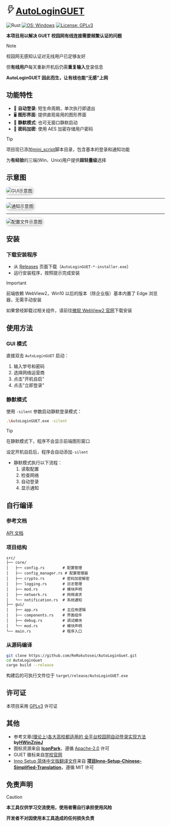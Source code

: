 # [<?xml version="1.0" encoding="UTF-8"?><svg width="30" height="30" viewBox="0 0 50 50" fill="none" xmlns="http://www.w3.org/2000/svg"><path d="M31 4H16L10 27H18L14 44L40 16H28L31 4Z" fill="none" stroke="#333" stroke-width="4" stroke-linecap="round" stroke-linejoin="round"/><path d="M21 11L19 19" stroke="#333" stroke-width="4" stroke-linecap="round"/></svg>AutoLoginGUET](AutoLoginGUET)

![Rust](https://img.shields.io/badge/Rust-000000.svg?logo=rust&logoColor=white)
[![OS: Windows](https://img.shields.io/badge/OS-Windows10+-informational)](https://www.microsoft.com/zh-cn/windows)
[![License: GPLv3](https://img.shields.io/badge/License-GPLv3-brightgreen)](LICENSE)


**本项目用以解决 GUET 校园网有线连接需要频繁认证的问题**

> [!NOTE]
>
> 校园网无感知认证对无线用户已足够友好
>
> 但**有线用户**每天重新开机后仍需**重复输入**登录信息
>
> **AutoLoginGUET 因此而生，让有线也能“无感”上网**

## 功能特性

- 🚀 **自动登录**: 短生命周期，单次执行即退出
- 🖥️ **图形界面**: 提供直观易用的图形界面
- 🔕 **静默模式**: 也可无窗口静默启动
- 🔐 **密码加密**: 使用 AES 加密存储用户密码

> [!TIP]
> 项目现已添加[mini_script](mini_script])脚本目录，包含基本的登录和通知功能
> 
> 为**有经验**的三端(Win、Unix)用户提供**超轻量级**选择

## 示意图

<img src="assets/GUI.png" alt="GUI示意图" style="box-shadow: 2px 2px 10px rgba(0, 0, 0, 0.3); border-radius: 8px;" />

***

<img src="assets/notification.png" alt="通知示意图" style="box-shadow: 2px 2px 10px rgba(0, 0, 0, 0.3); border-radius: 8px;" />

***

<img src="assets/config.png" alt="配置文件示意图" style="box-shadow: 2px 2px 10px rgba(0, 0, 0, 0.3); border-radius: 8px;" />

## 安装

### 下载安装程序

- 从 [Releases](https://github.com/ReRokutosei/AutoLoginGuet/releases/) 页面下载（`AutoLoginGUET-*-installer.exe`）
- 运行安装程序，按照提示完成安装

> [!IMPORTANT]
> 前端依赖 WebView2，Win10 以后的版本（除企业版）基本内置了 Edge 浏览器，无需手动安装
>
> 如果曾经卸载过相关组件，请前往[微软 WebView2 官网](https://developer.microsoft.com/zh-cn/microsoft-edge/webview2/)下载安装

## 使用方法

### GUI 模式

直接双击 `AutoLoginGUET` 启动：

1. 输入学号和密码
2. 选择网络运营商
3. 点击"开机自启"
4. 点击"立即登录"

### 静默模式

使用 `-silent` 参数启动静默登录模式：

```bash
.\AutoLoginGUET.exe -silent
```

> [!TIP] 
>
> 在静默模式下，程序不会显示前端图形窗口
>
> 设定开机自启后，程序会自动添加`-silent`

- 静默模式执行以下流程： 
  1. 读取配置
  2. 检查网络
  3. 自动登录
  4. 显示通知


## 自行编译

### 参考文档

[API 文档](docs/API.md)

### 项目结构

```
src/
├── core/
│   ├── config.rs        # 配置管理
│   ├── config_manager.rs # 配置管理器
│   ├── crypto.rs        # 密码加密解密
│   ├── logging.rs       # 日志管理
│   ├── mod.rs           # 模块声明
│   ├── network.rs       # 网络请求
│   └── notification.rs  # 系统通知
├── gui/
│   ├── app.rs           # 主应用逻辑
│   ├── components.rs    # 界面组件
│   ├── debug.rs         # 调试模块
│   └── mod.rs           # 模块声明
└── main.rs              # 程序入口
```

### 从源码编译

```bash
git clone https://github.com/ReRokutosei/AutoLoginGuet.git
cd AutoLoginGuet
cargo build --release
```

构建后的可执行文件位于 `target/release/AutoLoginGUET.exe`

## 许可证

本项目采用 [GPLv3](LICENSE) 许可证

## 其他

- 参考文章[(理论上)各大高校都适用的 全平台校园网自动登录实现方法](https://www.bilibili.com/opus/646733491161006112) **by[HWinZnieJ](https://github.com/Winnie0408)**
- 图标资源来自 **[IconPark](https://github.com/bytedance/IconPark)**，遵循 [Apache-2.0](docs/LICENSE-ICONPARK.md) 许可
- GUET 徽标来自[学校官网](https://www.guet.edu.cn/2023/1013/c6376a109340/page.htm)
- [Inno Setup 简体中文版翻译文件](installer\chinese.isl)来自 **[项目Inno-Setup-Chinese-Simplified-Translation](https://github.com/kira-96/Inno-Setup-Chinese-Simplified-Translation)**，遵循 MIT 许可

## 免责声明
> [!CAUTION]
> 
> **本工具仅供学习交流使用，使用者需自行承担使用风险**
> 
> **开发者不对因使用本工具造成的任何损失负责**